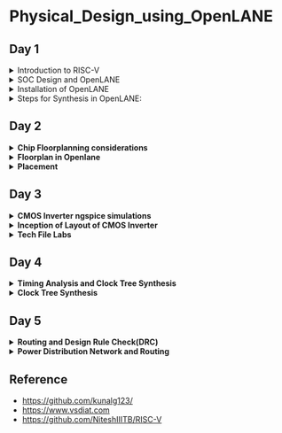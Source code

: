 # Physical_Design_using_OpenLANE

## Day 1
<details>
<summary>Introduction to RISC-V</summary>
 
**RISC-V** (pronounced "risk-five") is an open-source instruction set architecture (ISA) that has gained significant attention and popularity in recent years. It is designed to be simple, modular, and customizable, making it suitable for a wide range of applications from embedded systems to supercomputers. In this introduction to RISC-V architecture, we'll cover its key concepts and characteristics:

**Open Source Philosophy:**
RISC-V is an open-source ISA, which means its specifications are freely available to the public. This openness encourages collaboration and innovation, allowing anyone to design, implement, and customize RISC-V processors without licensing fees.

**RISC (Reduced Instruction Set Computer):**
RISC-V follows the RISC design philosophy, which emphasizes a small and simple set of instructions. This simplicity makes it easier to design efficient and high-performance processors.

**Modular and Extensible:**
RISC-V is designed with modularity in mind. It provides a base set of instructions, known as the RV32I (for 32-bit) and RV64I (for 64-bit) instruction sets, which serve as a foundation. Beyond these base sets, custom instruction extensions can be added to meet the specific needs of different applications. This extensibility enables the architecture to be tailored for various domains, from IoT devices to data centers.

**Multiple Standard Extensions:**
RISC-V offers several standard extensions, including integer (I), multiplication and division (M), atomic (A), single-precision floating-point (F), double-precision floating-point (D), vector (V), and more. These extensions add functionality to the base architecture as needed.

**Support for Different Bit Widths:**
RISC-V supports various bit widths, such as 32, 64, and 128 bits, making it adaptable to a wide range of computing environments.

**Load-Store Architecture:**
RISC-V follows a load-store architecture, where memory operations are performed using load and store instructions. This design simplifies the instruction set and helps maintain a consistent pipeline for better performance.

**User and Privileged Modes:**
RISC-V has multiple privilege levels, including user mode, supervisor mode, and machine mode. This privilege hierarchy enables secure execution of software and is useful for implementing operating systems.

**Instruction Encoding:**
RISC-V instructions are typically encoded as fixed-length 32-bit or 64-bit words, depending on the chosen bit width. The simplicity of instruction encoding contributes to the architecture's ease of implementation.

**Wide Industry Support:**
RISC-V has gained support from a broad range of industry players, including academia, startups, and established companies. This support has led to the development of RISC-V-based hardware and software ecosystems.
**Applications:**
RISC-V is used in various applications, from low-power IoT devices and microcontrollers to high-performance servers and supercomputers. Its versatility and openness make it a compelling choice for a wide array of computing tasks.
</details>
<details>
<summary>SOC Design and OpenLANE</summary>

**Open Source Digital ASIC Design**

Components of Digital ASIC Design:

![Screenshot from 2023-09-13 00-26-13](https://github.com/malobimukherjee/Advanced_Physical_Design_using_OpenLANE/assets/141206513/ad689ae7-82b5-4a0a-abbc-ec3e9eb1309a)

EDA Tools: For digital ASIC (Application-Specific Integrated Circuit) design, various EDA (Electronic Design Automation) tools are essential to complete the design process efficiently like Qflow, OpenROAD, OpenLANE, etc.

RTL: RTL IP blocks are reusable building blocks for digital designs. They encapsulate specific functions or features and are designed to be easily integrated into larger designs, reducing the need for designing these functions from scratch.

PDK: Process Design Kit is the collection of files used to model a fabrication process for the EDA Tools used to design an IC like Google+Skywater FOSS 130nm Production PDK.

**Simplified RTL to GDS Flow**
The RTL to GDS (Register-Transfer Level to Graphic Design System) flow is a series of steps and tools used in the semiconductor industry to transform a digital circuit's high-level description (RTL) into a physical layout that can be fabricated as an integrated circuit (IC) using a specific semiconductor process. Here's an overview of the typical RTL to GDS flow:

Design Specification:
Start with a clear specification of the desired functionality and performance requirements of the digital circuit.

RTL Design:
Create a Register-Transfer Level (RTL) design using a hardware description language (HDL) such as Verilog or VHDL. The RTL code describes the behavior and functionality of the digital circuit.

Simulation and Verification:
Simulate the RTL code using tools like ModelSim or VCS to verify that the design functions correctly. This involves creating testbenches and running simulations to ensure that the RTL code meets the design requirements.

Synthesis:
Use a synthesis tool (e.g., Synopsys Design Compiler, Cadence Genus) to convert the RTL code into a gate-level netlist. The synthesis process optimizes the design for area, power, and speed while targeting a specific semiconductor technology library.

Gate-Level Simulation:
Perform gate-level simulations to verify that the synthesized netlist behaves as expected and is functionally correct.

Floor Planning:
Define the physical layout of the chip, including the placement of logic blocks, standard cells, and I/O pads. This step determines the overall chip size and the placement of key components.

Place-and-Route (P&R):
Use a place-and-route tool (e.g., Cadence Innovus, Synopsys ICC) to map the gate-level netlist onto the physical chip's layout. This step involves placing the cells on the chip and routing the interconnections between them.

Clock Tree Synthesis (CTS):
Create a clock distribution network to ensure that clock signals reach all parts of the chip with minimal skew and jitter.

Power Planning:
Plan the power distribution network to ensure that all components receive the required power supply voltages and currents.

Physical Verification:
Perform physical verification checks, including Design Rule Checking (DRC), Layout vs. Schematic (LVS) checks, and Parasitic Extraction (PEX) to ensure that the layout adheres to the semiconductor process rules and matches the expected functionality.

Timing Analysis:
Perform static timing analysis (STA) to verify that the design meets its timing requirements, such as setup and hold times, clock-to-q delays, and maximum operating frequency.

Mask Generation:
Generate the mask data required for semiconductor manufacturing based on the final layout. This data includes information on the placement of transistor gates and interconnects.

Foundry Services:
Send the mask data to a semiconductor foundry for fabrication. The foundry manufactures the physical ICs using the specified semiconductor process.

Testing and Debugging:
After fabrication, the ICs undergo testing to ensure they function correctly. Any defects or issues discovered during testing may require further debugging and iteration.

Packaging and Assembly:
The fabricated ICs are packaged, which involves placing them in protective enclosures and connecting them to external pins or balls for electrical connections.

Final Testing:
Perform final testing on the packaged ICs to verify their functionality and performance.

Release and Deployment:
The final ICs are ready for deployment in various electronic devices and systems.

![Screenshot from 2023-09-13 00-15-36](https://github.com/malobimukherjee/Advanced_Physical_Design_using_OpenLANE/assets/141206513/a09241ee-1923-4a0c-86b7-a31df43b6364)

</details>

<details>
 
<summary>Installation of OpenLANE</summary>

```bash
sudo apt-get update
sudo apt-get upgrade
sudo apt install -y build-essential python3 python3-venv python3-pip make git
```
Docker Installation:

```bash
sudo apt install apt-transport-https ca-certificates curl software-properties-common
curl -fsSL https://download.docker.com/linux/ubuntu/gpg | sudo gpg --dearmor -o /usr/share/keyrings/docker-archive-keyring.gpg

echo "deb [arch=amd64 signed-by=/usr/share/keyrings/docker-archive-keyring.gpg] https://download.docker.com/linux/ubuntu $(lsb_release -cs) stable" | sudo tee /etc/apt/sources.list.d/docker.list > /dev/null

sudo apt update
sudo apt install docker-ce docker-ce-cli containerd.io
sudo docker run hello-world

sudo groupadd docker
sudo usermod -aG docker $USER
sudo reboot 


# Check for installation
sudo docker run hello-world
```
OpenLANE installation:

```bash
git clone --depth 1 https://github.com/The-OpenROAD-Project/OpenLane.git --recurse-submodules
cd OpenLane/
make
make test
cd /home/malobi/OpenLane/designs/ci
cp -r * ../
```
</details>
<details>
 
<summary>Steps for Synthesis in OpenLANE:</summary>

```bash
cd ~/OpenLane
make mount
./flow.tcl -interactive
package require openlane 0.9
prep -design picorv32a
run_synthesis
```


<img width="1470" alt="1" src="https://github.com/VaibhavTiwari-IIITB/Physical_Design_using_OpenLANE/assets/140998525/672c926c-cb01-44ca-a411-53195bc24c1b">


To see the synthesis report:

<img width="581" alt="2" src="https://github.com/VaibhavTiwari-IIITB/Physical_Design_using_OpenLANE/assets/140998525/41917610-7120-46ec-a653-7ff7a8e6de43">

<img width="1470" alt="3" src="https://github.com/VaibhavTiwari-IIITB/Physical_Design_using_OpenLANE/assets/140998525/81405ca5-21b4-4e36-af6e-5ca4f026a99a">

```bash

61. Printing statistics.

=== picorv32 ===

   Number of wires:               9824
   Number of wire bits:          10206
   Number of public wires:        1512
   Number of public wire bits:    1894
   Number of memories:               0
   Number of memory bits:            0
   Number of processes:              0
   Number of cells:              10104
     sky130_fd_sc_hd__a2111o_2       2
     sky130_fd_sc_hd__a211o_2      101
     sky130_fd_sc_hd__a211oi_2       4
     sky130_fd_sc_hd__a21bo_2       19
     sky130_fd_sc_hd__a21boi_2       7
     sky130_fd_sc_hd__a21o_2       414
     sky130_fd_sc_hd__a21oi_2      127
     sky130_fd_sc_hd__a221o_2       65
     sky130_fd_sc_hd__a221oi_2       1
     sky130_fd_sc_hd__a22o_2       197
     sky130_fd_sc_hd__a22oi_2        2
     sky130_fd_sc_hd__a2bb2o_2      16
     sky130_fd_sc_hd__a311o_2       38
     sky130_fd_sc_hd__a31o_2        90
     sky130_fd_sc_hd__a31oi_2       10
     sky130_fd_sc_hd__a32o_2        89
     sky130_fd_sc_hd__a41o_2         2
     sky130_fd_sc_hd__and2_2       283
     sky130_fd_sc_hd__and2b_2       32
     sky130_fd_sc_hd__and3_2        77
     sky130_fd_sc_hd__and3b_2       76
     sky130_fd_sc_hd__and4_2        46
     sky130_fd_sc_hd__and4b_2        6
     sky130_fd_sc_hd__and4bb_2       3
     sky130_fd_sc_hd__buf_1       2735
     sky130_fd_sc_hd__buf_2         16
     sky130_fd_sc_hd__conb_1       106
     sky130_fd_sc_hd__dfxtp_2     1596
     sky130_fd_sc_hd__inv_2         83
     sky130_fd_sc_hd__mux2_2      1817
     sky130_fd_sc_hd__mux4_2       323
     sky130_fd_sc_hd__nand2_2      250
     sky130_fd_sc_hd__nand2b_2       2
     sky130_fd_sc_hd__nand3_2       18
     sky130_fd_sc_hd__nand3b_2       3
     sky130_fd_sc_hd__nand4_2        2
     sky130_fd_sc_hd__nor2_2       185
     sky130_fd_sc_hd__nor3_2        11
     sky130_fd_sc_hd__nor3b_2        3
     sky130_fd_sc_hd__nor4_2         4
     sky130_fd_sc_hd__nor4b_2        3
     sky130_fd_sc_hd__o2111a_2       1
     sky130_fd_sc_hd__o211a_2      224
     sky130_fd_sc_hd__o211ai_2       6
     sky130_fd_sc_hd__o21a_2       154
     sky130_fd_sc_hd__o21ai_2       94
     sky130_fd_sc_hd__o21ba_2       15
     sky130_fd_sc_hd__o21bai_2       3
     sky130_fd_sc_hd__o221a_2       19
     sky130_fd_sc_hd__o221ai_2       1
     sky130_fd_sc_hd__o22a_2        26
     sky130_fd_sc_hd__o22ai_2        1
     sky130_fd_sc_hd__o2bb2a_2       7
     sky130_fd_sc_hd__o311a_2       31
     sky130_fd_sc_hd__o311ai_2       2
     sky130_fd_sc_hd__o31a_2        21
     sky130_fd_sc_hd__o31ai_2        2
     sky130_fd_sc_hd__o32a_2        14
     sky130_fd_sc_hd__o41a_2         1
     sky130_fd_sc_hd__or2_2        337
     sky130_fd_sc_hd__or2b_2        20
     sky130_fd_sc_hd__or3_2        102
     sky130_fd_sc_hd__or3b_2        17
     sky130_fd_sc_hd__or4_2         29
     sky130_fd_sc_hd__or4b_2         6
     sky130_fd_sc_hd__xnor2_2       78
     sky130_fd_sc_hd__xor2_2        29

   Chip area for module '\picorv32': 102957.494400
```

Flop Ratio:

```bash
Flop ratio = (No.of D flipflops)/(Total no.of cells) =1596/10104 = 0.1579
```
</details>




<h2>Day 2 </h2>
<details>
  <summary><b>Chip Floorplanning considerations</b></summary>
  <h3>Floorplanning</h3>
  <p>Floorplanning is a crucial early-stage step in the physical design process, where the initial layout of the chip is defined. It involves making high-level decisions about how various components will be arranged on the silicon substrate.</p>
  <h3>Core Area Definition:</h3>
  <p>Determine the overall dimensions of the chip and define the core area where the primary functional blocks and standard cells will be placed. This core area is surrounded by peripheral regions that may contain I/O pads and other necessary structures.</p>
  <h4>Utilization Factor</h4>
  <p>The Utilization Factor is calculated as the area occupied by the netlist divided by the total core area. A Utilization Factor of 1 indicates full utilization with no extra space, but in practice, it's typically around 0.5-0.6.</p>
  
```
  Utilization factor = Area occupied by Netlist/Total core Area
```

  <h4>Aspect ratio</h4>
  <p>The Aspect Ratio is the ratio of the chip's height to its width. A value of 1 signifies a square chip, while other values represent a rectangular shape.</p>
  
```
Aspect ratio = Chip Height/Chip Width
```  
  
  

  <h3>Preplaced cells</h3>
  <p>Pre-placed cells are fixed-position Intellectual Properties (IPs) with significant combinational logic. They're positioned before automated placement and routing in integrated circuit design, hence the term "pre-placed."</p>
  <p>Preplaced cells are generally placed at the location from where it is nearest to all the other circuit blocks accessing it. Once placed they are not modified in terms of location thereafter.</p>

  <h3>Decoupling Capacitor</h3>
  <p>
    Pre-placed cells are often accompanied by decoupling capacitors (decaps) in integrated circuit (IC) design. Long wire lengths introduce resistive and capacitive effects that can result in substantial power supply voltage drops before reaching the logic circuits. This can push signal values into undefined regions, beyond the noise margin. Decaps are substantial capacitors charged to the power supply voltage and strategically positioned near the logic circuits. Their primary purpose is to decouple the circuit from the power supply, ensuring a stable voltage and supplying instantaneous current when needed. Decaps also mitigate crosstalk and facilitate efficient local communication.
  </p>
<h3>The problem of unstable ground</h3>
<div align ="center">
  <img src="https://github.com/NiteshIIITB/Physical_Design/assets/140998787/fc5b5efb-0477-460e-8c4b-cc877733fc59">
  <br>
  <img src="https://github.com/NiteshIIITB/Physical_Design/assets/140998787/a93a048f-4a54-40c6-b2a6-38ff5284fac8">
  <br>
  
</div> 
<p>Due to this it may happen that some of logic values may break Noise Margin producing errorneous results.</p>
<h3>Power Planning(Solution)</h3>
<p>While each block on the chip cannot have individual decoupling capacitors (decaps) like pre-placed macros, effective power planning ensures that each block is equipped with its dedicated VDD and VSS pads. These pads are strategically connected to the horizontal and vertical power and ground (GND) lines, forming a comprehensive power mesh.</p>

<h3>Pin Placement</h3>
<p>The netlist specifies the interconnections between logic gates within the design. The region between the core and the chip's periphery is designated for the placement of I/O pins. Information regarding connectivity, often described in VHDL or Verilog, is leveraged to determine the precise locations of I/O pads for various pins. Subsequently, logical placement distinguishes the area allocated for pre-placed macros from the dedicated pin area.</p>

<div align="center">
<img src="https://github.com/NiteshIIITB/Physical_Design/assets/140998787/d47a9118-5f3d-4b9d-8552-e7f2de7a35de">
  <br>
<img src = "https://github.com/NiteshIIITB/Physical_Design/assets/140998787/9ce61f2a-4d1a-4524-8299-98b528fd4fec">
  
</div>
</details>

<details>
  <summary><b>Floorplan in Openlane</b></summary>
  To perform the floorplanning process for the "picorv32a" design in OpenLANE and visualize the results in Magic, follow these steps, considering the importance files and environment variables:<br>

Important Files (in increasing priority order):<br>

<ul>
 <li>floorplan.tcl - System default environment variables.</li>
<li>config.tcl</li>
<li>sky130A_sky130_fd_sc_hd_config.tcl</li>
</ul>
Floorplan Environment Variables or Switches:
<ul>
<li><b>FP_CORE_UTIL:</b> Specifies floorplan core utilization.</li>
<li><b>FP_ASPECT_RATIO:</b> Sets the floorplan aspect ratio.</li>
<li><b>FP_CORE_MARGIN:</b> Defines the core-to-die margin area.</li>
<li><b>FP_IO_MODE:</b> Determines pin configurations (1 for equidistant, 0 for non-equidistant).</li>
<li><b>FP_CORE_VMETAL:</b> Sets the vertical metal layer.</li>
<li><b>FP_CORE_HMETAL:</b> Sets the horizontal metal layer.<br> 
Typically, these values are one greater than what's specified in the files.</li>
</ul> 

<h4>Command used</h4>

```
run_floorplan
```
<div align="center">


<img width="1080" alt="2-1" src="https://github.com/VaibhavTiwari-IIITB/Physical_Design_using_OpenLANE/assets/140998525/796dd766-605e-4d8a-ada7-965c619ca6c3">
</div>

<h4>Post-Floorplan Run and Viewing the Floorplan in Magic:</h4>
<ul>
<li>After running the floorplan step in OpenLANE, a .def file representing the floorplan will be generated within the results/floorplan directory. This file encapsulates the layout and organization of the integrated circuit components.</li>
<li>To visualize the floorplan layout using the Magic VLSI layout tool, follow these steps:<br>

Open a terminal or command prompt.<br>

Navigate to the ```results/floorplan``` directory within your OpenLANE workspace.<br>
Once you're in the ```results/floorplan``` directory, invoke Magic to view the floorplan by running the following command:<br>

```
magic -T /home/OpenLane/sky130A.tech lef read ../../tmp/merged.min.lef def read picorv32.def &
```

</li>  
<div align="center">
  <img src="https://github.com/NiteshIIITB/Physical_Design/assets/140998787/4ca2fff9-c9f3-469a-a964-2efd81362f34">
</div>  
</ul>  
In Magic layout design software:<br>
To zoom into a specific area of the layout, you can use the following steps:<br>
<ul>
<li>Select an area by clicking the left mouse button and dragging to create a selection box.</li>
<li>Then, hold the right mouse button and press the 'z' key. This action should zoom in on the selected area.</li>
</ul>
 <br> 
To identify various components within the layout, you can use the `what` command within the tkcon window. After making a selection (e.g., clicking on a component), enter the `what` command to get information about the selected component.
<br>
When you zoom in, you can also get a closer view of the decaps (decapacitors) present in the picorv32a chip or any other components.<br>

<br>
The standard cell can typically be found at the bottom left corner of the layout.<br>
<div>
  <img src="https://github.com/NiteshIIITB/Physical_Design/assets/140998787/8fd3cab0-704d-4cd8-9fce-af8585b5ef6a">
</div>

</details>
<details>
  <summary><b>Placement</b></summary>
  Placement
The placement step in the OpenLANE ASIC flow involves positioning the synthesized netlist onto the floorplan. This process is performed in two stages:

<b>Global Placement:</b> In this stage, an optimal position for all cells is determined. The positions may not initially be legal, and cells may overlap. Optimization is carried out with the goal of reducing half-parameter wire length.

<b>Detailed Placement:</b> Following global placement, the positions of cells are adjusted to make them legal within the design. Legalizing cells is crucial from a timing perspective, ensuring that the chip meets its performance requirements.

Running the placement step in OpenLANE and visualizing the placement results in Magic can be accomplished with the following command:


```
run_placement
```


<div align="center">
<img width="1080" alt="2-2" src="https://github.com/VaibhavTiwari-IIITB/Physical_Design_using_OpenLANE/assets/140998525/1528c8e9-9166-4a8f-a684-2fe24bfe6512">
  
</div>

After running the placement step, you can use Magic to inspect and analyze the placement of cells, ensuring that they are positioned optimally and legally within the floorplan.


To view the design in magic 

```
magic -T /home/OpenLane/sky130A.tech lef read ../../tmp/merged.max.lef def read picorv32.def &


```
<div align="center">
<img src="https://github.com/NiteshIIITB/Physical_Design/assets/140998787/1fb5d2a6-9ce8-48de-a3c7-6edc1bb3c4ad">
<img src="https://github.com/NiteshIIITB/Physical_Design/assets/140998787/0c54e4a8-5b59-4cbb-8610-67e59155808b">
  
</div>

</details>



<h2>Day 3</h2>
<details>
  <summary><b>CMOS Inverter ngspice simulations</b></summary>
  <h2>SPICE deck</h2>
  <p>A Spice deck, often referred to as a Spice netlist or simply Spice file, is a text-based input file used in electronic circuit simulation. Spice stands for "Simulation Program with Integrated Circuit Emphasis," and it is a widely used tool for simulating and analyzing electronic circuits.<br>

A Spice deck contains a description of the components and connections within an electronic circuit, including resistors, capacitors, inductors, transistors, voltage sources, current sources, and more. It specifies the values of these components, their models (which define their behavior), and the interconnections between them. The Spice deck also defines the simulation settings and analysis directives.</p>

<h4>Sample Spice Deck</h4>

```
* Spice Deck Example
* Comments start with an asterisk

* Circuit components
R1  N1  N2  10k   ; Resistor R1 from node N1 to N2 with a value of 10k ohms
C1  N2  N3  1n    ; Capacitor C1 from node N2 to N3 with a value of 1 nanofarad
V1  N1  0   DC 5V ; DC voltage source V1 from node N1 to ground (0) with 5 volts

* Transistors and other components can also be defined here

* Simulation settings
.TRAN  0.1ms  10ms ; Transient analysis from 0.1ms to 10ms
.DC    V1  0V  10V  1V ; DC sweep of voltage source V1 from 0V to 10V in 1V steps
.AC    DEC  100  1Hz  1MHz ; AC analysis from 1Hz to 1MHz with 100 points per decade

* Analysis directives
.PRINT  TRAN  V(N1) V(N2) ; Print the transient simulation results for nodes N1 and N2
.MEASURE  DC  V(N3) WHEN V(N2)=3V ; Measure voltage at node N3 when V(N2) reaches 3V

```
<h4>CMOS SPICE deck steps</h4>
<div align = "center">
  <img src = "https://github.com/NiteshIIITB/Physical_Design/assets/140998787/28c828ad-348c-4fd5-96e3-2d10a7cd30bb">
</div>

<p><b>In above figure we have taken size of NMOS and PMOS as equal which is not the case in real cmos circuits.</b></p>

</details>

<details>
  <summary><b>Inception of Layout of CMOS Inverter</b></summary>
  
  ## 16-Mask CMOS Fabrication Process

1. **Substrate Selection:**
   - Choose the appropriate substrate material for the CMOS chip.

2. **Active Region Formation:**
   - Isolate active regions using SiO2 and Si3N4 layers, defined through photolithography and etching.

3. **N-Well and P-Well Creation:**
   - Form N-well and P-well regions via ion implantation:
     - Boron for P-well.
     - Phosphorus for N-well.

4. **Gate Terminal Fabrication:**
   - Create NMOS and PMOS gate terminals using photolithography.

5. **LDD (Lightly Doped Drain) Implementation:**
   - Introduce LDD regions to prevent the hot electron effect.

6. **Source & Drain Formation:**
   - Add screen oxide to prevent channelling during implantation.
   - Perform arsenic ion implantation for source and drain.
   - Anneal to activate dopants.

7. **Local Interconnects:**
   - Remove screen oxide with HF etching.
   - Deposit titanium (Ti) for low-resistance contacts.

8. **Higher-Level Metalization:**
   - Achieve planarization through Chemical Mechanical Polishing (CMP).
   - Deposit TiN and Tungsten for interconnects.
   - Apply a top SiN layer for chip protection.

These steps outline the essential processes in a 16-mask CMOS fabrication, encompassing active region definition, well formation, gate creation, source/drain implantation, interconnects, and chip protection layers.

</details>

<details>
  <summary><b>Tech File Labs</b></summary>

<h2>CMOS Inverter Characterization</h2>  


1. **Clone the `vsdstdcelldesign` Repository:**
   - Clone the `vsdstdcelldesign` repository into your `openlane_working_dir/openlane` directory using the following command:

     ```bash
     git clone https://github.com/nickson-jose/vsdstdcelldesign
     ```

   This command will create a folder named `vsdstdcelldesign` within your `openlane` directory.

2. **Prepare for Magic Invocation:**
   - To invoke Magic and view the `sky130_inv.mag` file, the `sky130A.tech` file must be included in the command along with its path.
   - To simplify this command and reduce complexity, you can copy the `sky130A.tech` file from the `magic` folder to the `vsdstdcelldesign` folder.

3. **Invoke Magic:**
   - Finally, you can easily invoke Magic to view the `sky130_inv.mag` file with the following command:

     ```bash
     magic -T vsdstdcelldesign/sky130A.tech vsdstdcelldesign/sky130_inv.mag &
     ```

   This command launches Magic with the specified technology file and opens the `sky130_inv.mag` layout for viewing and seamless integration.

   <div align="center">
     <img src = "https://github.com/NiteshIIITB/Physical_Design/assets/140998787/f37f164f-75fe-4b0c-b5da-f32622f8077b">
   </div>

## Verification and SPICE Extraction for Sky130 CMOS Inverter Layout

To verify that the layout corresponds to a CMOS inverter in the Sky130 process, you can follow these verification steps:

1. **Local Interconnect Layer (Locali):**
   - In Sky130, the first layer is called the local interconnect layer (Locali).

2. **P-Diffusion and N-Diffusion Regions:**
   - Observe the P-diffusion and N-diffusion regions, along with the Polysilicon, to confirm the presence of CMOS transistors.

3. **Drain and Source Connections:**
   - Verify the drain and source connections:
     - The drains of both PMOS and NMOS transistors should be connected to the output port (Y).
     - The sources of both transistors should be connected to the power supply VDD (VPWR).

4. **Library Exchange Format (LEF):**
   - LEF, or Library Exchange Format, provides information about cell boundaries, VDD, and GND lines. It does not contain circuit logic details and is often used to protect intellectual property (IP).

5. **SPICE Extraction:**
   - To extract SPICE data from the Magic layout, follow these commands within the Magic environment using `tkcon`:
     - `extract all`
     - `ext2spice cthresh 0 rethresh 0`
     - `ext2spice`

   This generates the `sky130_in.spice` file.

6. **SPICE Deck Editing:**
   - Edit the `sky130_in.spice` SPICE deck to include the PMOS and NMOS libraries (`pshort.lib` and `nshort.lib`).
   - Incorporate the minimum grid size of the inverter, typically measured from the Magic layout, into the deck as:
     ```
     .option scale=0.01u
     ```
   - Change the model names in the MOSFET definitions to `pshort.model.0` and `nshort.model.0` for PMOS and NMOS, respectively.

7. **Voltage Sources and Simulation Commands:**
   - Define voltage sources and simulation commands as follows for CMOS inverter circuit simulation.
   - `VDD VPWR 0 3.3V`
   - `VSS VGND 0 0V`
   - `Va A VGND PULSE(0V 3.3V 0 0.1ns 0.1ns 2ns 4ns)`
   - `.tran 1n 20n`
   - `.control`
   - `run`

By following output can be observed

<br>
<div align="center">
  <img src= "https://github.com/NiteshIIITB/Physical_Design/assets/140998787/89a0aff6-dca1-4e33-8f8f-85e7db0afb22">
</div>

<h4>Rise Delay Calculation</h4>
<div align="center">
  <img src = "https://github.com/NiteshIIITB/Physical_Design/assets/140998787/e92610b4-3675-411e-a295-a13a8e0fb16b">
</div>
  

```
tr = 2.20395 - 2.16095 = 0.043ns
```
<h4>Fall Delay Calculation</h4>
<div align="center">
  <img src = "https://github.com/NiteshIIITB/Physical_Design/assets/140998787/6da5cfc6-6524-4baf-b342-f69bbfbee5d4">
</div>
  
```
tf = 4.0681 - 4.0392 = 0.0289ns
```

<h4>Propogation Delay Rise</h4>
<div align="center">
  <img src = "https://github.com/NiteshIIITB/Physical_Design/assets/140998787/d7ecc59c-2643-4d68-9494-a8178e44e0d2">
</div>
  
```
tpdr = 2.1847 - 2.1503 = 0.0343ns
```
<h4>Propogation Delay Fall</h4>
<div align="center">
  <img src = "https://github.com/NiteshIIITB/Physical_Design/assets/140998787/0dcaf738-0a1d-4df1-aa97-5819b7a82ae6">
</div>
  
```
tpdf = 4.05437 - 4.05031 = 0.00406ns
```
</details>

<h2>Day 4</h2>



<details>
  <summary><b>Timing Analysis and Clock Tree Synthesis</b></summary>
  
</details>
<details>
  <summary><b>Clock Tree Synthesis</b></summary>

## Clock Tree Synthesis (CTS)

Clock Tree Synthesis (CTS) is a crucial step in VLSI design, and the choice of a specific technique depends on design requirements, constraints, and goals. Here are various approaches to CTS:

1. **Balanced Tree CTS:**
   - Distributes the clock signal in a balanced manner, resembling a binary tree.
   - Aims to minimize clock skew by providing roughly equal path lengths to all clock sinks.
   - Relatively straightforward but may not be the most power-efficient solution.

2. **H-tree CTS:**
   - Utilizes a hierarchical tree structure resembling the letter "H."
   - Effective for distributing clock signals across large chip areas.
   - Helps reduce clock skew and optimize power consumption.

3. **Star CTS:**
   - Distributes the clock signal from a single central point (star) to all flip-flops.
   - Simplifies clock distribution and minimizes clock skew.
   - May require more buffers near the source.

4. **Global-Local CTS:**
   - Combines elements of both star and tree topologies.
   - Global tree distributes the clock signal to major clock domains.
   - Local trees within each domain further distribute the clock.
   - Balances global and local optimization for chip-wide and domain-specific clocking.

5. **Mesh CTS:**
   - Clock wires arranged in a mesh-like grid pattern.
   - Each flip-flop connects to the nearest available clock wire.
   - Often used in structured designs like memory arrays.

6. **Adaptive CTS:**
   - Adjusts the clock tree structure dynamically based on timing and congestion constraints.
   - Offers flexibility and adaptability but can be more complex to implement.

## Crosstalk in VLSI

**Crosstalk** is a significant concern in VLSI design due to high component integration. It can lead to data corruption, timing violations, and increased power consumption. To mitigate crosstalk, designers employ techniques like optimizing layout and routing, using shielding, implementing clock distribution strategies, and employing clock gating to reduce power consumption during idle states.

## Clock Net Shielding in VLSI

**Clock Net Shielding** is crucial for synchronous operation in VLSI circuits. It isolates the clock network from other signals to reduce interference. Techniques include dedicated clock routing layers, clock tree synthesis algorithms, and buffer insertion for effective clock distribution. Proper clock gating ensures clock signals do not propagate between domains, preventing metastability issues and maintaining synchronization.

 


</details>

<h2>Day 5</h2>
<details>
  <summary><b>Routing and Design Rule Check(DRC)</b></summary>
  
  ## Maze Routing and Lee's Algorithm

Routing, in the context of electronic design automation (EDA), is the process of establishing physical connections between two pins on an integrated circuit. Routing algorithms are designed to take source and target pins and determine the most efficient path between them, ensuring a valid and optimized connection.

One notable routing algorithm is the **Maze Routing algorithm**, which includes approaches like **Lee's algorithm**. This method leverages a grid structure, often resembling the grid used during cell customization, for routing purposes. Lee's algorithm starts with two designated points—the source and target—and utilizes this routing grid to identify the shortest or optimal route between them.

In the Lee algorithm, labels are assigned to neighboring grid cells around the source, incrementing them incrementally from 1 until the path reaches the target (e.g., from 1 to 7). During this process, various paths may emerge, including L-shaped and zigzag-shaped routes. Lee's algorithm prioritizes selecting the best path, typically favoring L-shaped routes over zigzags. If no L-shaped paths are available, it may resort to zigzag routes. This approach proves especially valuable for global routing tasks within the IC design process.

However, it's important to note that while Lee's algorithm is effective for routing between two pins, it can become time-consuming when dealing with a large number of pins, such as those found in complex integrated circuits. In such cases, alternative routing algorithms are often explored to address similar routing challenges efficiently.

<div align="center">
<img src="https://github.com/NiteshIIITB/Physical_Design/assets/140998787/48c7e627-33a7-4cf3-a525-a8f9ff9322f9">
  
</div>

## Design Rule Check (DRC) for Physical Wires

DRC is a critical step in the semiconductor design and manufacturing process, ensuring that a design complies with the predefined process technology rules provided by the foundry. It plays a pivotal role in the physical design flow, guaranteeing that the design adheres to manufacturing requirements and reduces the risk of chip failure, ultimately determining the quality of the chip.

### Some Key Design Rules for Physical Wires

1. **Minimum Width of the Wire:**
   - This rule specifies the minimum acceptable width for wires in the design. Wires must be wide enough to carry the desired current without excessive resistance.

2. **Minimum Spacing Between the Wires:**
   - DRC checks for the minimum allowable distance between adjacent wires to prevent electrical interference or short circuits.

3. **Minimum Pitch of the Wire:**
   - The pitch refers to the center-to-center spacing between wires. DRC verifies that the pitch meets the required minimum value, ensuring proper wire placement and density.

4. **Via Rules:**
   - To address signal short violations or connect wires from one metal layer to another, designers use vias. DRC checks the following aspects of via design:

     - **Via Width:** Ensures that the via's width is within acceptable limits for the chosen technology.
     - **Via Spacing:** Checks the minimum spacing between vias to avoid electrical issues.
     
These design rules for physical wires are crucial for maintaining signal integrity, preventing shorts, and ensuring the manufacturability of integrated circuits.

<div align="center">

<img src ="https://github.com/NiteshIIITB/Physical_Design/assets/140998787/f23f26a3-9d8a-4b58-ba2a-35133404e9be">  
</div>

</details>

<details>
  <summary><b>Power Distribution Network and Routing</b></summary>
</details>


## Reference 
 
- https://github.com/kunalg123/
- https://www.vsdiat.com
- https://github.com/NiteshIIITB/RISC-V










